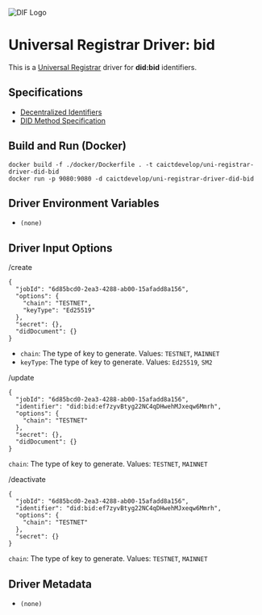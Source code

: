 ![DIF Logo](https://raw.githubusercontent.com/decentralized-identity/universal-registrar/master/docs/logo-dif.png)

# Universal Registrar Driver: bid

This is a  [Universal Registrar](https://hub.docker.com/repository/docker/caictdevelop/uni-registrar-driver-did-bid/) driver for  **did:bid** identifiers.

## Specifications

* [Decentralized Identifiers](https://w3c.github.io/did-core/)
* [DID Method Specification](https://github.com/teleinfo-bif/bid/blob/master/doc/en/BID%20Protocol%20Specification.md)

## Build and Run (Docker)

```
docker build -f ./docker/Dockerfile . -t caictdevelop/uni-registrar-driver-did-bid
docker run -p 9080:9080 -d caictdevelop/uni-registrar-driver-did-bid
```

## Driver Environment Variables

 * `(none)`

## Driver Input Options

/create

```
{
  "jobId": "6d85bcd0-2ea3-4288-ab00-15afadd8a156",
  "options": {
    "chain": "TESTNET",
    "keyType": "Ed25519"
  },
  "secret": {},
  "didDocument": {}
}
```

- `chain`: The type of key to generate. Values: `TESTNET`, `MAINNET`
- `keyType`: The type of key to generate. Values: `Ed25519`, `SM2`

/update

```
{
  "jobId": "6d85bcd0-2ea3-4288-ab00-15afadd8a156",
  "identifier": "did:bid:ef7zyvBtyg22NC4qDHwehMJxeqw6Mmrh",
  "options": {
    "chain": "TESTNET"
  },
  "secret": {},
  "didDocument": {}
}
```

`chain`: The type of key to generate. Values: `TESTNET`, `MAINNET`

/deactivate

```
{
  "jobId": "6d85bcd0-2ea3-4288-ab00-15afadd8a156",
  "identifier": "did:bid:ef7zyvBtyg22NC4qDHwehMJxeqw6Mmrh",
  "options": {
    "chain": "TESTNET"
  },
  "secret": {}
}
```

`chain`: The type of key to generate. Values: `TESTNET`, `MAINNET`

## Driver Metadata

* `(none)`
